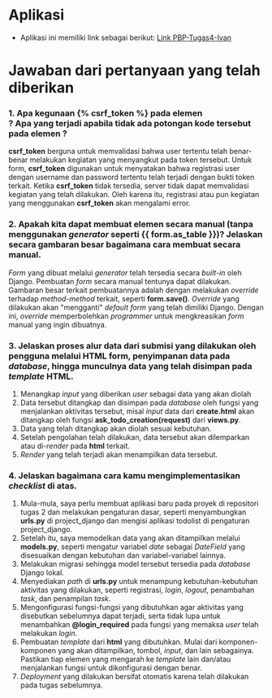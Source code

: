 # Aplikasi
- Aplikasi ini memiliki link sebagai berikut:
[Link PBP-Tugas4-Ivan](http://ivanrbnc-pbp-tugas2.herokuapp.com/todolist/)

# Jawaban dari pertanyaan yang telah diberikan

### 1. Apa kegunaan **{% csrf_token %}** pada elemen **<form>**? Apa yang terjadi apabila tidak ada potongan kode tersebut pada elemen **<form>**?

**csrf_token** berguna untuk memvalidasi bahwa user tertentu telah benar-benar melakukan kegiatan yang menyangkut pada token tersebut. Untuk form, **csrf_token** digunakan untuk menyatakan bahwa registrasi user dengan username dan password tertentu telah terjadi dengan bukti token terkait. Ketika **csrf_token** tidak tersedia, server tidak dapat memvalidasi kegiatan yang telah dilakukan. Oleh karena itu, registrasi atau pun kegiatan yang menggunakan **csrf_token** akan mengalami error.

### 2. Apakah kita dapat membuat elemen **<form>** secara manual (tanpa menggunakan *generator* seperti **{{ form.as_table }}**)? Jelaskan secara gambaran besar bagaimana cara membuat **<form>** secara manual.

*Form* yang dibuat melalui *generator* telah tersedia secara *built-in* oleh Django. Pembuatan *form* secara manual tentunya dapat dilakukan. Gambaran besar terkait pembuatannya adalah dengan melakukan *override* terhadap *method-method* terkait, seperti **form.save()**. *Override* yang dilakukan akan "mengganti" *default form* yang telah dimiliki Django. Dengan ini, *override* memperbolehkan *programmer* untuk mengkreasikan *form* manual yang ingin dibuatnya.

### 3. Jelaskan proses alur data dari submisi yang dilakukan oleh pengguna melalui HTML form, penyimpanan data pada *database*, hingga munculnya data yang telah disimpan pada *template* HTML.

1. Menangkap *input* yang diberikan *user* sebagai data yang akan diolah
2. Data tersebut ditangkap dan disimpan pada *database* oleh fungsi yang menjalankan aktivitas tersebut, misal *input* data dari **create.html** akan ditangkap oleh fungsi **ask_todo_creation(request)** dari **views.py**.
3. Data yang telah ditangkap akan diolah sesuai kebutuhan.
4. Setelah pengolahan telah dilakukan, data tersebut akan dilemparkan atau di-*render* pada **html** terkait.
5. *Render* yang telah terjadi akan menampilkan data tersebut.

### 4. Jelaskan bagaimana cara kamu mengimplementasikan *checklist* di atas.

1.  Mula-mula, saya perlu membuat aplikasi baru pada proyek di repositori tugas 2 dan melakukan pengaturan dasar, seperti menyambungkan **urls.py** di project_django dan mengisi aplikasi todolist di pengaturan project_django.
2. Setelah itu, saya memodelkan data yang akan ditampilkan melalui **models.py**, seperti mengatur variabel *date* sebagai *DateField* yang disesuaikan dengan kebutuhan dan variabel-variabel lainnya.
3. Melakukan migrasi sehingga model tersebut tersedia pada *database* Django lokal.
4. Menyediakan *path* di **urls.py** untuk menampung kebutuhan-kebutuhan aktivitas yang dilakukan, seperti registrasi, *login*, *logout*, penambahan *task*, dan penampilan *task*.
5. Mengonfigurasi fungsi-fungsi yang dibutuhkan agar aktivitas yang disebutkan sebelumnya dapat terjadi, serta tidak lupa untuk menambahkan **@login_required** pada fungsi yang memaksa *user* telah melakukan *login*.
6. Pembuatan *template* dari **html** yang dibutuhkan. Mulai dari komponen-komponen yang akan ditampilkan, tombol, *input*, dan lain sebagainya. Pastikan tiap elemen yang mengarah ke *template* lain dan/atau menjalankan fungsi untuk dikonfigurasi dengan benar.
7. *Deployment* yang dilakukan bersifat otomatis karena telah dilakukan pada tugas sebelumnya.